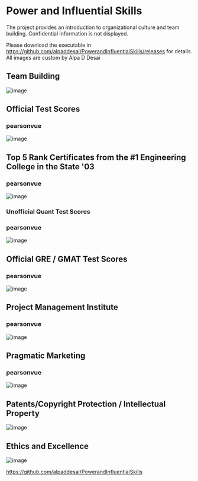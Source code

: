 # Power and Influential Skills

The project provides an introduction to organizational culture and team building. 
Confidential information is not displayed. 

Please download the executable in https://github.com/alpaddesai/PowerandInfluentialSkills/releases for details. 
All images are custom by Alpa D Desai 

## Team Building
![image](TeamBuilding.png)

## Official Test Scores 
### pearsonvue
![image](Grades_marks_image.jpg)

## Top 5 Rank Certificates from the #1 Engineering College in the State '03 
### pearsonvue
![image](Bachelor's.jpg)

### Unofficial Quant Test Scores
### pearsonvue
![image](QuantTestScore.jpg)

## Official GRE / GMAT Test Scores
### pearsonvue
![image](GREGMAT.jpg)

## Project Management Institute
### pearsonvue
![image](CAPM.jpg)

## Pragmatic Marketing
### pearsonvue
![image](PMI.jpg)

## Patents/Copyright Protection / Intellectual Property
![image](USCopyrightCertificateofRegistration.png)

## Ethics and Excellence
![image](Ethics.jpg)

https://github.com/alpaddesai/PowerandInfluentialSkills

